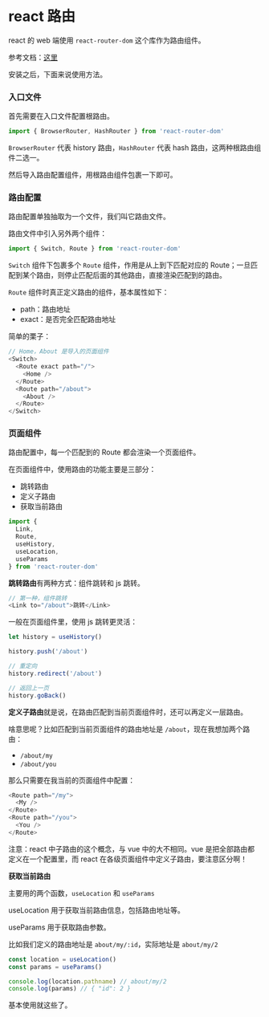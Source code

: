 # react 路由

react 的 web 端使用 `react-router-dom` 这个库作为路由组件。

参考文档：[这里](https://reactrouter.com/web/guides/quick-start)

安装之后，下面来说使用方法。

### 入口文件

首先需要在入口文件配置根路由。

```js
import { BrowserRouter, HashRouter } from 'react-router-dom'
```

`BrowserRouter` 代表 history 路由，`HashRouter` 代表 hash 路由，这两种根路由组件二选一。

然后导入路由配置组件，用根路由组件包裹一下即可。

### 路由配置

路由配置单独抽取为一个文件，我们叫它路由文件。

路由文件中引入另外两个组件：

```js
import { Switch, Route } from 'react-router-dom'
```

`Switch` 组件下包裹多个 `Route` 组件，作用是从上到下匹配对应的 Route；一旦匹配到某个路由，则停止匹配后面的其他路由，直接渲染匹配到的路由。

`Route` 组件时真正定义路由的组件，基本属性如下：

- path：路由地址
- exact：是否完全匹配路由地址

简单的栗子：

```js
// Home，About 是导入的页面组件
<Switch>
  <Route exact path="/">
    <Home />
  </Route>
  <Route path="/about">
    <About />
  </Route>
</Switch>
```

### 页面组件

路由配置中，每一个匹配到的 Route 都会渲染一个页面组件。

在页面组件中，使用路由的功能主要是三部分：

- 跳转路由
- 定义子路由
- 获取当前路由

```js
import {
  Link,
  Route,
  useHistory,
  useLocation,
  useParams
} from 'react-router-dom'
```

**跳转路由**有两种方式：组件跳转和 js 跳转。

```js
// 第一种，组件跳转
<Link to="/about">跳转</Link>
```

一般在页面组件里，使用 js 跳转更灵活：

```js
let history = useHistory()

history.push('/about')

// 重定向
history.redirect('/about')

// 返回上一页
history.goBack()
```

**定义子路由**就是说，在路由匹配到当前页面组件时，还可以再定义一层路由。

啥意思呢？比如匹配到当前页面组件的路由地址是 `/about`，现在我想加两个路由：

- `/about/my`
- `/about/you`

那么只需要在我当前的页面组件中配置：

```js
<Route path="/my">
  <My />
</Route>
<Route path="/you">
  <You />
</Route>
```

注意：react 中子路由的这个概念，与 vue 中的大不相同。vue 是把全部路由都定义在一个配置里，而 react 在各级页面组件中定义子路由，要注意区分啊！

**获取当前路由**

主要用的两个函数，`useLocation` 和 `useParams`

useLocation 用于获取当前路由信息，包括路由地址等。

useParams 用于获取路由参数。

比如我们定义的路由地址是 `about/my/:id`，实际地址是 `about/my/2`

```js
const location = useLocation()
const params = useParams()

console.log(location.pathname) // about/my/2
console.log(params) // { "id": 2 }
```

基本使用就这些了。
